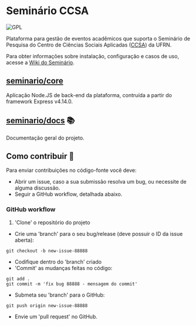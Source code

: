 # Seminário CCSA
![GPL](https://img.shields.io/badge/license-GPL-blue.svg)

Plataforma para gestão de eventos acadêmicos que suporta o Seminário de Pesquisa do Centro de Ciências Sociais Aplicadas ([CCSA](https://ccsa.ufrn.br)) da UFRN.

Para obter informações sobre instalação, configuração e casos de uso, acesse a [Wiki do Seminário](https://github.com/ccsa-ufrn/seminario/wiki).

## [seminario/core](https://github.com/ccsa-ufrn/seminario/tree/master/core)
Aplicação Node.JS de back-end da plataforma, contruída a partir do framework Express v4.14.0.

## [seminario/docs](https://github.com/ccsa-ufrn/seminario/tree/master/docs) :books:
Documentação geral do projeto.

## Como contribuir :checkered_flag:
Para enviar contribuições no código-fonte você deve:
- Abrir um issue, caso a sua submissão resolva um bug, ou necessite de alguma discussão.
- Seguir a GitHub workflow, detalhada abaixo.

### GitHub workflow
1. 'Clone' o repositório do projeto
- Crie uma 'branch' para o seu bug/release (deve possuir o ID da issue aberta):
~~~
git checkout -b new-issue-88888
~~~
- Codifique dentro do 'branch' criado
- 'Commit' as mudanças feitas no código:
~~~
git add .
git commit -m 'fix bug 88888 - mensagem do commit'
~~~
- Submeta seu 'branch' para o GitHub:
~~~
git push origin new-issue-88888
~~~
- Envie um 'pull request' no GitHub.
